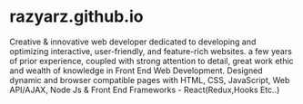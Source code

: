 # razyarz.github.io
Creative &amp; innovative web developer dedicated to developing and optimizing interactive, user-friendly, and feature-rich websites. a few years of prior experience, coupled with strong attention to detail, great work ethic and wealth of knowledge in Front End Web Development. Designed dynamic and browser compatible pages with HTML, CSS, JavaScript, Web API/AJAX, Node Js &amp; Front End Frameworks - React(Redux,Hooks Etc..)
